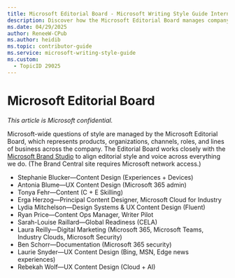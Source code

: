 ```yaml
---
title: Microsoft Editorial Board - Microsoft Writing Style Guide Internal
description: Discover how the Microsoft Editorial Board manages company-wide style guidelines, ensuring consistency in editorial style and voice across all products and channels. Learn about the key members and their roles in aligning with the Microsoft Brand Studio.
ms.date: 04/29/2025
author: ReneeW-CPub
ms.author: heidib
ms.topic: contributor-guide
ms.service: microsoft-writing-style-guide
ms.custom:
  - TopicID 29025
---
```



# Microsoft Editorial Board

*This article is Microsoft confidential.*

Microsoft-wide questions of style are managed by the Microsoft Editorial Board, which represents products, organizations, channels, roles, and lines of business across the company. The Editorial Board works closely with the [Microsoft Brand Studio](https://microsoft.sharepoint.com/teams/BrandCentral/) to align editorial style and voice across everything we do. (The Brand Central site requires Microsoft network access.)

- Stephanie Blucker—Content Design (Experiences + Devices)
- Antonia Blume—UX Content Design (Microsoft 365 admin)
- Tonya Fehr—Content (C + E Skilling)
- Erga Herzog—Principal Content Designer, Microsoft Cloud for Industry
- Lydia Mitchelson—Design Systems & UX Content Design (Fluent)
- Ryan Price—Content Ops Manager, Writer Pilot
- Sarah-Louise Raillard—Global Readiness (CELA)
- Laura Reilly—Digital Marketing (Microsoft 365, Microsoft Teams, Industry Clouds, Microsoft Security)
- Ben Schorr—Documentation (Microsoft 365 security)
- Laurie Snyder—UX Content Design (Bing, MSN, Edge news experiences)
- Rebekah Wolf—UX Content Design (Cloud + AI)
